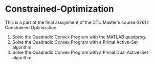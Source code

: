 # Constrained-Optimization
This is a part of the final assignment of the DTU Master's course 02612 Constrained Optimization.
1. Solve the Quadradic Convex Program with the MATLAB quadprog.
2. Solve the Quadradic Convex Program with a Primal Active-Set algorithm.
3. Solve the Quadradic Convex Program with a Primal Dual Active-Set algorithm. 
